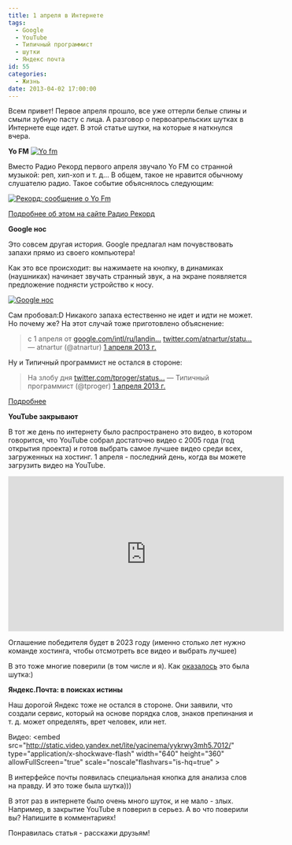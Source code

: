 ```yaml
---
title: 1 апреля в Интернете
tags:
  - Google
  - YouTube
  - Типичный программист
  - шутки
  - Яндекс почта
id: 55
categories:
  - Жизнь
date: 2013-04-02 17:00:00
---
```


Всем привет! Первое апреля прошло, все уже оттерли белые спины и смыли зубную пасту с лица. А разговор о первоапрельских шутках в Интернете еще идет. В этой статье шутки, на которые я наткнулся вчера. <!--more-->

**Yo FM**
[![Yo fm](http://atnartur.ru/wp-content/uploads/2013/04/c78b0b81cba87ff1333ea2af73e709e2-300x187.jpg)](http://atnartur.ru/wp-content/uploads/2013/04/c78b0b81cba87ff1333ea2af73e709e2.jpg)

Вместо Радио Рекорд первого апреля звучало Yo FM со странной музыкой: реп, хип-хоп и т. д... В общем, такое не нравится обычному слушателю радио. Такое событие объяснялось следующим:

[![Рекорд: сообщение о Yo Fm](http://atnartur.ru/wp-content/uploads/2013/04/Image-000-300x71.png)](http://atnartur.ru/wp-content/uploads/2013/04/Image-000.png)

[Подробнее об этом на сайте Радио Рекорд](http://www.radiorecord.ru/news/137324/)

**Google нос**

Это совсем другая история. Google предлагал нам почувствовать запахи прямо из своего компьютера!

Как это все происходит: вы нажимаете на кнопку, в динамиках (наушниках) начинает звучать странный звук, а на экране появляется предложение поднясти устройство к носу.

[![Google нос](http://atnartur.ru/wp-content/uploads/2013/04/a569b13285ae14a4cd2fc69e4c4d8af7-300x118.jpg)](http://atnartur.ru/wp-content/uploads/2013/04/a569b13285ae14a4cd2fc69e4c4d8af7.jpg)

Сам пробовал:D Никакого запаха естественно не идет и идти не может. Но почему же? На этот случай тоже приготовлено объяснение:
> c 1 апреля от [google.com/intl/ru/landin…](https://t.co/CIbi2xRKGN "https://www.google.com/intl/ru/landing/nose/help.html") [twitter.com/atnartur/statu…](http://t.co/lME4D0FUkq "http://twitter.com/atnartur/status/318802682909446144/photo/1")
> &mdash; atnartur (@atnartur) [1 апреля 2013 г.](https://twitter.com/atnartur/status/318802682909446144)
<script async src="//platform.twitter.com/widgets.js" charset="utf-8"></script>

Ну и Типичный программист не остался в стороне:
> На злобу дня [twitter.com/tproger/status…](http://t.co/5UtS95K2Ig "http://twitter.com/tproger/status/318763546240491521/photo/1")
> &mdash; Типичный программист (@tproger) [1 апреля 2013 г.](https://twitter.com/tproger/status/318763546240491521)
<script async src="//platform.twitter.com/widgets.js" charset="utf-8"></script>

[Подробнее](http://www.google.ru/intl/ru/landing/nose/)

**YouTube закрывают**

В тот же день по интернету было распространено это видео, в котором говорится, что YouTube собрал достаточно видео с 2005 года (год открытия проекта) и готов выбрать самое лучшее видео среди всех, загруженных на хостинг. 1 апреля - последний день, когда вы можете загрузить видео на YouTube.

<iframe width="560" height="315" src="http://www.youtube.com/embed/H542nLTTbu0" frameborder="0" allowfullscreen></iframe>

Оглашение победителя будет в 2023 году (именно столько лет нужно команде хостинга, чтобы отсмотреть все видео и выбрать лучшее) 

В это тоже многие поверили (в том числе и я). Как [оказалось](http://glavnoe.ua/news/n131987) это была шутка:)

**Яндекс.Почта: в поисках истины**

Наш дорогой Яндекс тоже не остался в стороне. Они заявили, что создали сервис, который на основе порядка слов, знаков препинания и т. д. может определять, врет человек, или нет. 

Видео: 
<object width="640" height="360"><param name="video" value="http://static.video.yandex.net/lite/yacinema/yykrwy3mh5.7012/"></param><param name="allowFullScreen" value="true"></param><param name="scale" value="noscale"></param><param name="flashvars" value="is-hq=true"></param><embed src="http://static.video.yandex.net/lite/yacinema/yykrwy3mh5.7012/" type="application/x-shockwave-flash" width="640" height="360" allowFullScreen="true" scale="noscale"flashvars="is-hq=true" ></embed></object>

В интерфейсе почты появилась специальная кнопка для анализа слов на правду. И это тоже была шутка)))

В этот раз в интернете было очень много шуток, и не мало - злых. Например, в закрытие YouTube я поверил в серьез. А во что поверили вы? Напишите в комментариях! 

Понравилась статья - расскажи друзьям! 